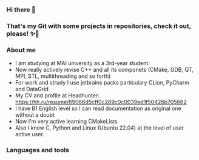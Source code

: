 ### Hi there 👋
### That's my Git with some projects in repositories, check it out, please! ✨👊

### About me
-  I am studying at MAI university as a 3rd-year student.
-  Now really actively revise C++ and all its componets (CMake, GDB, QT, MPI, STL, multithreading and so forth)
-  For work and strudy I use jetbrains packs particulary CLion, PyCharm and DataGrid 
-  My CV and profile at Headhunter: https://hh.ru/resume/69066d5cff0c289c0c0039ed1f50426b705662
-  I have B1 English level so I can read documentation as original one without a doubt
-  Now I'm very active learning CMakeLists
-  Also I know C, Python and Linux (Ubuntu 22.04) at the level of user active user.
  ### Languages and tools
  <link rel="stylesheet" href="https://cdn.jsdelivr.net/gh/devicons/devicon@v2.15.1/devicon.min.css">

